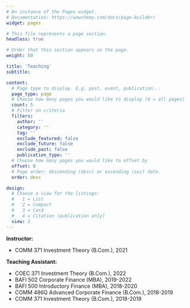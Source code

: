 ```yaml
---
# An instance of the Pages widget.
# Documentation: https://wowchemy.com/docs/page-builder/
widget: pages

# This file represents a page section.
headless: true

# Order that this section appears on the page.
weight: 50

title: 'Teaching'
subtitle:

content:
  # Page type to display. E.g. post, event, publication...
  page_type: page
  # Choose how many pages you would like to display (0 = all pages)
  count: 5
  # Filter on criteria
  filters:
    author: ''
    category: ''
    tag: ''
    exclude_featured: false
    exclude_future: false
    exclude_past: false
    publication_type: ''
  # Choose how many pages you would like to offset by
  offset: 0
  # Page order: descending (desc) or ascending (asc) date.
  order: desc

design:
  # Choose a view for the listings:
  #   1 = List
  #   2 = Compact
  #   3 = Card
  #   4 = Citation (publication only)
  view: 2
---
```


**Instructor:**
- COMM 371 Investment Theory (B.Com.), 2021

**Teaching Assistant:**
- COEC 371 Investment Theory (B.Com.), 2022
- BAFI 502 Corporate Finance (MBA), 2019-2022
- BAFI 500 Introductory Finance (MBA), 2018-2020
- COMM 486Q Advanced Corporate Finance (B.Com.), 2018-2019
- COMM 371 Investment Theory (B.Com.), 2018-2019
